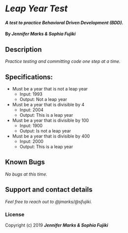 # _Leap Year Test_

#### _A test to practice Behavioral Driven Development (BDD)._

#### By _**Jennifer Marks & Sophia Fujiki**_

## Description

_Practice testing and committing code one step at a time._

## Specifications:

* Must be a year that is not a leap year
  * Input: 1993
  * Output: Not a leap year
* Must be a year that is divisible by 4
  * Input: 2004
  * Output: This is a leap year
* Must be a year that is divisible by 100
  * Input: 1900
  * Output: Is not a leap year
* Must be a year that is divisible by 400
  * Input: 2000
  * Output: This is a leap year

## Known Bugs

_No bugs at this time._

## Support and contact details

_Feel free to reach out to @jmarks/@sfujiki._


### License

Copyright (c) 2019 **_Jennifer Marks & Sophia Fujiki_**
